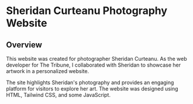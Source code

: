 # Sheridan Curteanu Photography Website

## Overview
This website was created for photographer Sheridan Curteanu. As the web developer for The Tribune, I collaborated with Sheridan to showcase her artwork in a personalized website.

The site highlights Sheridan's photography and provides an engaging platform for visitors to explore her art. The website was designed using HTML, Tailwind CSS, and some JavaScript.

